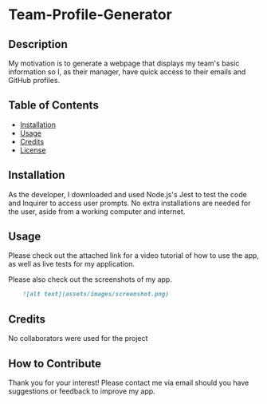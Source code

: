 # Team-Profile-Generator

## Description

My motivation is to generate a webpage that displays my team's basic information so I, as their manager, have quick access to their emails and GitHub profiles.

## Table of Contents

- [Installation](#installation)
- [Usage](#usage)
- [Credits](#credits)
- [License](#license)

## Installation

As the developer, I downloaded and used Node.js's Jest to test the code and Inquirer to access user prompts.
No extra installations are needed for the user, aside from a working computer and internet.

## Usage

Please check out the attached link for a video tutorial of how to use the app, as well as live tests for my application.

Please also check out the screenshots of my app.

```md
    ![alt text](assets/images/screenshot.png)
```

## Credits

No collaborators were used for the project

## How to Contribute

Thank you for your interest! Please contact me via email should you have suggestions or feedback to improve my app.
